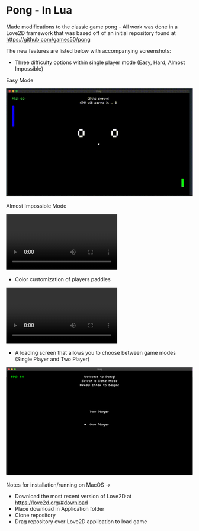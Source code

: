 # Pong - In Lua 

Made modifications to the classic game pong - All work was done in a Love2D framework that was based off of an initial repository found at https://github.com/games50/pong

The new features are listed below with accompanying screenshots:
* Three difficulty options within single player mode (Easy, Hard, Almost Impossible)

Easy Mode 

![Easy Mode Gif](EasyMode.gif)

Almost Impossible Mode

![Impossible Mode Gif](ImpossibleMode.mov)

* Color customization of players paddles 

![Color Changing Gif](ColorChanging.mov)

* A loading screen that allows you to choose between game modes (Single Player and Two Player)

![](StartScreen.png)

Notes for installation/running on MacOS -> 
* Download the most recent version of Love2D at https://love2d.org/#download
* Place download in Application folder 
* Clone repository 
* Drag repository over Love2D application to load game
